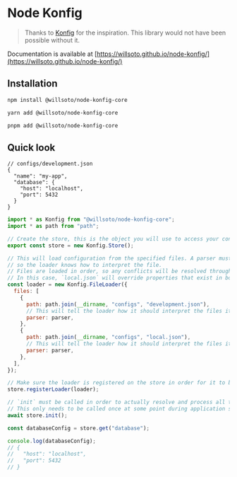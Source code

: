 # Node Konfig

> Thanks to [Konfig](https://github.com/lalamove/konfig) for the inspiration. This library would not have been possible without it.

Documentation is available at [https://willsoto.github.io/node-konfig/](https://willsoto.github.io/node-konfig/)

## Installation

```bash
npm install @willsoto/node-konfig-core
```

```bash
yarn add @willsoto/node-konfig-core
```

```bash
pnpm add @willsoto/node-konfig-core
```

## Quick look

```jsonc
// configs/development.json
{
  "name": "my-app",
  "database": {
    "host": "localhost",
    "port": 5432
  }
}
```

```javascript
import * as Konfig from "@willsoto/node-konfig-core";
import * as path from "path";

// Create the store, this is the object you will use to access your config
export const store = new Konfig.Store();

// This will load configuration from the specified files. A parser must be provided
// so the loader knows how to interpret the file.
// Files are loaded in order, so any conflicts will be resolved through a "last one wins" approach.
// In this case, `local.json` will override properties that exist in both configurations.
const loader = new Konfig.FileLoader({
  files: [
    {
      path: path.join(__dirname, "configs", "development.json"),
      // This will tell the loader how it should interpret the files it loads
      parser: parser,
    },
    {
      path: path.join(__dirname, "configs", "local.json"),
      // This will tell the loader how it should interpret the files it loads
      parser: parser,
    },
  ],
});

// Make sure the loader is registered on the store in order for it to be processed.
store.registerLoader(loader);

// `init` must be called in order to actually resolve and process all the registered loaders
// This only needs to be called once at some point during application startup.
await store.init();

const databaseConfig = store.get("database");

console.log(databaseConfig);
// {
//   "host": "localhost",
//   "port": 5432
// }
```
